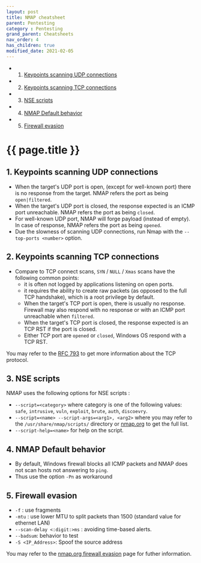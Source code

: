 ```yaml
---
layout: post
title: NMAP cheatsheet
parent: Pentesting
category : Pentesting
grand_parent: Cheatsheets
nav_order: 4
has_children: true
modified_date: 2021-02-05
---
```


<!-- vscode-markdown-toc -->
* 1. [Keypoints scanning UDP connections](#KeypointsscanningUDPconnections)
* 2. [Keypoints scanning TCP connections](#KeypointsscanningTCPconnections)
* 3. [NSE scripts](#NSEscripts)
* 4. [NMAP Default behavior](#NMAPDefaultbehavior)
* 5. [Firewall evasion](#Firewallevasion)

<!-- vscode-markdown-toc-config
	numbering=false
	autoSave=true
	/vscode-markdown-toc-config -->
<!-- /vscode-markdown-toc -->

# {{ page.title }}

##  1. <a name='KeypointsscanningUDPconnections'></a>Keypoints scanning UDP connections

* When the target's UDP port is open, (except for well-known port) there is no response from the target. NMAP refers the port as being ```open|filtered```.
* When the target's UDP port is closed, the response expected is an ICMP port unreachable. NMAP refers the port as being ```closed```.
* For well-known UDP port, NMAP will forge payload (instead of empty). In case of response, NMAP refers the port as being ```opened```.
* Due the slowness of scanning UDP connections, run Nmap with the ```--top-ports <number>``` option.

##  2. <a name='KeypointsscanningTCPconnections'></a>Keypoints scanning TCP connections

* Compare to TCP connect scans, ```SYN``` / ```NULL``` / ```Xmas``` scans have the following common points:
  * it is often not logged by applications listening on open ports.
  * it requires the ability to create raw packets (as opposed to the full TCP handshake), which is a root privilege by default. 
  * When the target's TCP port is open, there is usually no response. Firewall may also respond with no response or with an ICMP port unreachable when ```filtered```.
  * When the target's TCP port is closed, the response expected is an TCP RST if the port is closed.
  * Either TCP port are ```opened``` or ```closed```, Windows OS respond with a TCP RST. 

You may refer to the [RFC 793](https://tools.ietf.org/html/rfc793) to get more information about the TCP protocol.

##  3. <a name='NSEscripts'></a>NSE scripts

NMAP uses the following options for NSE scripts :
* ```--script=<category>``` where category is one of the following values: ```safe```, ```intrusive```, ```vuln```, ```exploit```, ```brute```, ```auth```, ```discoevry```.
* ```--script=<name> --script-args=<arg1>, <arg2>``` where you may refer to the ```/usr/share/nmap/scripts/``` directory or [nmap.org](https://nmap.org/nsedoc/) to get the full list.
* ```--script-help=<name>``` for help on the script.

##  4. <a name='NMAPDefaultbehavior'></a>NMAP Default behavior

* By default, Windows firewall blocks all ICMP packets and NMAP does not scan hosts not answering to ```ping```.
* Thus use the option ```-Pn``` as workaround

##  5. <a name='Firewallevasion'></a>Firewall evasion

* ```-f``` : use fragments
* ```-mtu``` : use lower MTU to split packets than 1500 (standard value for ethernet LAN)
* ```--scan-delay <:digit:>ms``` : avoiding time-based alerts.
* ```--badsum```: behavior to test
* ```-S <IP_Address>```: Spoof the source address 

You may refer to the [nmap.org firewall evasion](https://nmap.org/book/man-bypass-firewalls-ids.html) page for futher information.
